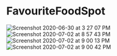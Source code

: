 # FavouriteFoodSpot

![Screenshot 2020-06-30 at 3 27 07 PM](https://user-images.githubusercontent.com/66465555/86114537-4a4d9980-bae8-11ea-8af4-1736e5cb8d28.png)
![Screenshot 2020-07-02 at 8 57 43 PM](https://user-images.githubusercontent.com/66465555/86379094-05706100-bca8-11ea-9748-8351d4678d48.png)
![Screenshot 2020-07-02 at 9 00 13 PM](https://user-images.githubusercontent.com/66465555/86379111-0b664200-bca8-11ea-9acc-63d408f2108b.png)
![Screenshot 2020-07-02 at 9 00 42 PM](https://user-images.githubusercontent.com/66465555/86379123-102af600-bca8-11ea-8254-f5c50b5a95e1.png)

